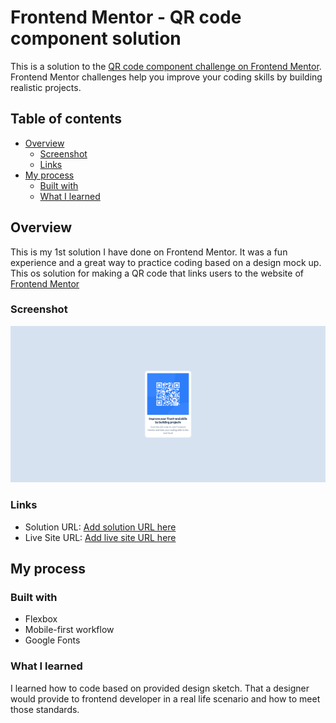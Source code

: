 # Frontend Mentor - QR code component solution

This is a solution to the [QR code component challenge on Frontend Mentor](https://www.frontendmentor.io/challenges/qr-code-component-iux_sIO_H). Frontend Mentor challenges help you improve your coding skills by building realistic projects.

## Table of contents

- [Overview](#overview)
  - [Screenshot](#screenshot)
  - [Links](#links)
- [My process](#my-process)
  - [Built with](#built-with)
  - [What I learned](#what-i-learned)

## Overview

This is my 1st solution I have done on Frontend Mentor. It was a fun experience and a great way to practice coding based on a design mock up. This os solution for making a QR code that links users to the website of [Frontend Mentor](https://www.frontendmentor.io)

### Screenshot

![Screen shot of desktop view of my solution](/images/screenshot-of-project.png)

### Links

- Solution URL: [Add solution URL here](https://your-solution-url.com)
- Live Site URL: [Add live site URL here](https://peterjgalvan.github.io/QR-Code-Component-Static-Frontend-Mentor/)

## My process

### Built with

- Flexbox
- Mobile-first workflow
- Google Fonts

### What I learned

I learned how to code based on provided design sketch. That a designer would provide to frontend developer in a real life scenario and how to meet those standards.
